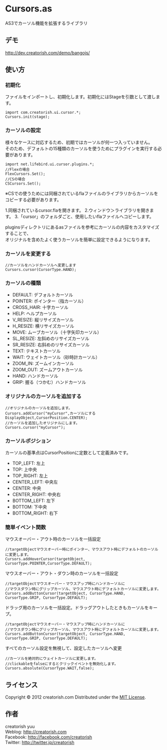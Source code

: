 Cursors.as
======================
AS3でカーソル機能を拡張するライブラリ

デモ
------
<a href="http://dev.creatorish.com/demo/bangojs/" target="_blank">http://dev.creatorish.com/demo/bangojs/</a>

使い方
------

### 初期化 ###
ファイルをインポートし、初期化します。初期化にはStageを引数として渡します。

    import com.creatorish.ui.cursor.*;
    Cursors.init(stage);

### カーソルの設定 ###

様々なケースに対応するため、初期ではカーソルが何一つ入っていません。  
そのため、デフォルトの15種類のカーソルを使うためにプラグインを実行する必要があります。

    import net.lifebird.ui.cursor.plugins.*; 
    //Flexの場合
    FlexCursors.Set(); 
    //CSの場合
    CSCursors.Set();

※CSでの使うためには同梱されているflaファイルのライブラリからカーソルをコピーする必要があります。

1.同梱されているcursor.flaを開きます。
2.ウィンドウ＞ライブラリを開きます。
3.「cursor」のフォルダごと、使用したいflaファイルへコピーします。

pluginsディレクトリにあるasファイルを参考にカーソルの内容をカスタマイズすることで、  
オリジナルを含めたよく使うカーソルを簡単に設定できるようになります。

### カーソルを変更する ###

    //カーソルをハンドカーソルへ変更します
    Cursors.cursor(CursorType.HAND);

### カーソルの種類 ###

+    DEFAULT: デフォルトカーソル
+    POINTER: ポインター（指カーソル）
+    CROSS_HAIR: 十字カーソル
+    HELP: ヘルプカーソル
+    V_RESIZE: 縦リサイズカーソル
+    H_RESIZE: 横リサイズカーソル
+    MOVE: ムーブカーソル（十字矢印カーソル）
+    SL_RESIZE: 左斜めのリサイズカーソル
+    SR_RESIZE: 右斜めのリサイズカーソル
+    TEXT: テキストカーソル
+    WAIT: ウェイトカーソル（砂時計カーソル）
+    ZOOM_IN: ズームインカーソル
+    ZOOM_OUT: ズームアウトカーソル
+    HAND: ハンドカーソル
+    GRIP: 握る（つかむ）ハンドカーソル

### オリジナルのカーソルを追加する ###

    //オリジナルのカーソルを追加します。 
    Cursors.addCursor("myCursor",カーソルにするDisplayObject,CursorPosition.CENTER); 
    //カーソルを追加したオリジナルにします。
    Cursors.cursor("myCursor");

### カーソルポジション ###

カーソルの基準点はCursorPositionに定数として定義済みです。

+    TOP_LEFT: 左上
+    TOP: 上中央
+    TOP_RIGHT: 左上
+    CENTER_LEFT: 中央左
+    CENTER: 中央
+    CENTER_RIGHT: 中央右
+    BOTTOM_LEFT: 左下
+    BOTTOM: 下中央
+    BOTTOM_RIGHT: 右下

### 簡単イベント関数 ###

マウスオーバー・アウト時のカーソルを一括設定

    //targetObjectマウスオーバー時にポインター、マウスアウト時にデフォルトのカーソルに変更します。 
    Cursors.addHoverCursor(targetObject, CursorType.POINTER,CursorType.DEFAULT);

マウスオーバー・アウト・ダウン時のカーソルを一括設定

    //targetObjectマウスオーバー・マウスアップ時にハンドカーソルに 
    //マウスダウン時にグリップカーソル、マウスアウト時にデフォルトカーソルに変更します。 
    Cursors.addButtonCursor(targetObject, CursorType.HAND, CursorType.GRIP, CursorType.DEFAULT);

ドラッグ用のカーソルを一括設定。ドラッグアウトしたときもカーソルをキープ。

    //targetObjectマウスオーバー・マウスアップ時にハンドカーソルに
    //マウスダウン時にグリップカーソル、マウスアウト時にデフォルトカーソルに変更します。
    Cursors.addButtonCursor(targetObject, CursorType.HAND, CursorType.GRIP, CursorType.DEFAULT);

すべてのカーソル設定を無視して、設定したカーソルへ変更

    //カーソルを絶対的にウェイトカーソルに変更します。 
    //clickableをfalseにするとクリックイベントを無効化します。 
    Cursors.absolute(CursorType.WAIT,false);

ライセンス
--------
[MIT]: http://www.opensource.org/licenses/mit-license.php
Copyright &copy; 2012 creatorish.com
Distributed under the [MIT License][mit].

作者
--------
creatorish yuu  
Weblog: <http://creatorish.com>  
Facebook: <http://facebook.com/creatorish>  
Twitter: <http://twitter.jp/creatorish>